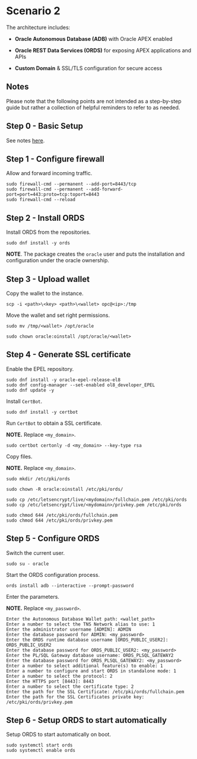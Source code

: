 # Scenario 2

The architecture includes:
- **Oracle Autonomous Database (ADB)** with Oracle APEX enabled
- **Oracle REST Data Services (ORDS)** for exposing APEX applications and APIs
- **Custom Domain** & SSL/TLS configuration for secure access

## Notes

Please note that the following points are not intended as a step-by-step guide but rather a collection of helpful reminders to refer to as needed.

## Step 0 - Basic Setup

See notes [here](./basic_setup.md).

## Step 1 - Configure firewall

Allow and forward incoming traffic.

```
sudo firewall-cmd --permanent --add-port=8443/tcp
sudo firewall-cmd --permanent --add-forward-port=port=443:proto=tcp:toport=8443
sudo firewall-cmd --reload
```

## Step 2 - Install ORDS

Install ORDS from the repositories.

```
sudo dnf install -y ords
```

**NOTE**. The package creates the ```oracle``` user and puts the installation and configuration under the oracle ownership.

## Step 3 - Upload wallet

Copy the wallet to the instance.

```
scp -i <path>\<key> <path>\<wallet> opc@<ip>:/tmp
```

Move the wallet and set right permissions.

```
sudo mv /tmp/<wallet> /opt/oracle

sudo chown oracle:oinstall /opt/oracle/<wallet>
```

## Step 4 - Generate SSL certificate

Enable the EPEL repository.

```
sudo dnf install -y oracle-epel-release-el8
sudo dnf config-manager --set-enabled ol8_developer_EPEL
sudo dnf update -y
```

Install ```CertBot```.

```
sudo dnf install -y certbot
```

Run ```CertBot``` to obtain a SSL certificate.

**NOTE.** Replace ```<my_domain>```.

```
sudo certbot certonly -d <my_domain> --key-type rsa
```

Copy files.

**NOTE.** Replace ```<my_domain>```.

```
sudo mkdir /etc/pki/ords

sudo chown -R oracle:oinstall /etc/pki/ords/   

sudo cp /etc/letsencrypt/live/<mydomain>/fullchain.pem /etc/pki/ords
sudo cp /etc/letsencrypt/live/<mydomain>/privkey.pem /etc/pki/ords

sudo chmod 644 /etc/pki/ords/fullchain.pem
sudo chmod 644 /etc/pki/ords/privkey.pem
```

## Step 5 - Configure ORDS

Switch the current user.

```
sudo su - oracle
```

Start the ORDS configuration process. 

```
ords install adb --interactive --prompt-password
```

Enter the parameters.

**NOTE.** Replace ```<my_password>```.

```
Enter the Autonomous Database Wallet path: <wallet_path>
Enter a number to select the TNS Network alias to use: 1
Enter the administrator username [ADMIN]: ADMIN
Enter the database password for ADMIN: <my_password>
Enter the ORDS runtime database username [ORDS_PUBLIC_USER2]: ORDS_PUBLIC_USER2
Enter the database password for ORDS_PUBLIC_USER2: <my_password>
Enter the PL/SQL Gateway database username: ORDS_PLSQL_GATEWAY2
Enter the database password for ORDS_PLSQL_GATEWAY2: <my_password>
Enter a number to select additional feature(s) to enable: 1
Enter a number to configure and start ORDS in standalone mode: 1
Enter a number to select the protocol: 2
Enter the HTTPS port [8443]: 8443
Enter a number to select the certificate type: 2
Enter the path for the SSL Certificate: /etc/pki/ords/fullchain.pem
Enter the path for the SSL Certificates private key: /etc/pki/ords/privkey.pem
```

## Step 6 - Setup ORDS to start automatically

Setup ORDS to start automatically on boot.

```
sudo systemctl start ords
sudo systemctl enable ords
```